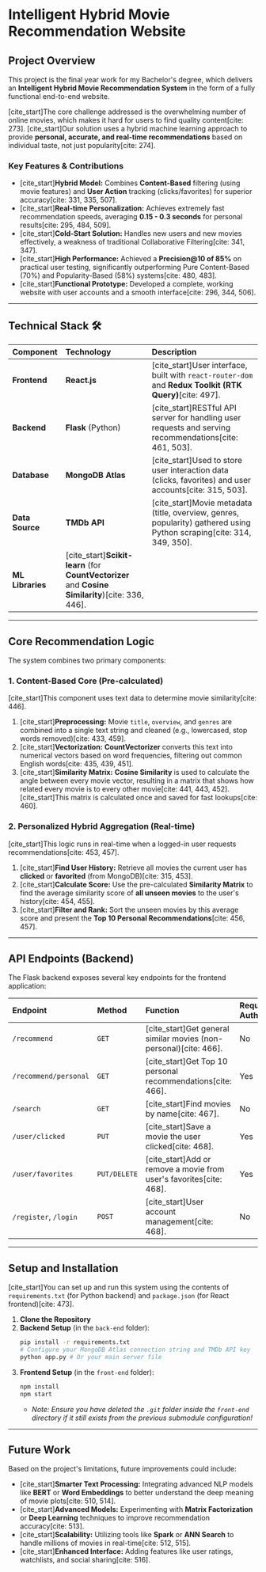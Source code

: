 # Intelligent Hybrid Movie Recommendation Website 

## Project Overview

This project is the final year work for my Bachelor's degree, which delivers an **Intelligent Hybrid Movie Recommendation System** in the form of a fully functional end-to-end website.

[cite\_start]The core challenge addressed is the overwhelming number of online movies, which makes it hard for users to find quality content[cite: 273]. [cite\_start]Our solution uses a hybrid machine learning approach to provide **personal, accurate, and real-time recommendations** based on individual taste, not just popularity[cite: 274].

### Key Features & Contributions

  * [cite\_start]**Hybrid Model:** Combines **Content-Based** filtering (using movie features) and **User Action** tracking (clicks/favorites) for superior accuracy[cite: 331, 335, 507].
  * [cite\_start]**Real-time Personalization:** Achieves extremely fast recommendation speeds, averaging **0.15 - 0.3 seconds** for personal results[cite: 295, 484, 509].
  * [cite\_start]**Cold-Start Solution:** Handles new users and new movies effectively, a weakness of traditional Collaborative Filtering[cite: 341, 347].
  * [cite\_start]**High Performance:** Achieved a **Precision@10 of 85%** on practical user testing, significantly outperforming Pure Content-Based (70%) and Popularity-Based (58%) systems[cite: 480, 483].
  * [cite\_start]**Functional Prototype:** Developed a complete, working website with user accounts and a smooth interface[cite: 296, 344, 506].

-----

## Technical Stack 🛠️

| Component | Technology | Description |
| :--- | :--- | :--- |
| **Frontend** | **React.js** | [cite\_start]User interface, built with `react-router-dom` and **Redux Toolkit (RTK Query)**[cite: 497]. |
| **Backend** | **Flask** (Python) | [cite\_start]RESTful API server for handling user requests and serving recommendations[cite: 461, 503]. |
| **Database** | **MongoDB Atlas** | [cite\_start]Used to store user interaction data (clicks, favorites) and user accounts[cite: 315, 503]. |
| **Data Source** | **TMDb API** | [cite\_start]Movie metadata (title, overview, genres, popularity) gathered using Python scraping[cite: 314, 349, 350]. |
| **ML Libraries** | [cite\_start]**Scikit-learn** (for **CountVectorizer** and **Cosine Similarity**)[cite: 336, 446]. |

-----

## Core Recommendation Logic 

The system combines two primary components:

### 1\. Content-Based Core (Pre-calculated)

[cite\_start]This component uses text data to determine movie similarity[cite: 446].

1.  [cite\_start]**Preprocessing:** Movie `title`, `overview`, and `genres` are combined into a single text string and cleaned (e.g., lowercased, stop words removed)[cite: 433, 459].
2.  [cite\_start]**Vectorization:** **CountVectorizer** converts this text into numerical vectors based on word frequencies, filtering out common English words[cite: 435, 439, 451].
3.  [cite\_start]**Similarity Matrix:** **Cosine Similarity** is used to calculate the angle between every movie vector, resulting in a matrix that shows how related every movie is to every other movie[cite: 441, 443, 452]. [cite\_start]This matrix is calculated once and saved for fast lookups[cite: 460].

### 2\. Personalized Hybrid Aggregation (Real-time)

[cite\_start]This logic runs in real-time when a logged-in user requests recommendations[cite: 453, 457].

1.  [cite\_start]**Find User History:** Retrieve all movies the current user has **clicked** or **favorited** (from MongoDB)[cite: 315, 453].
2.  [cite\_start]**Calculate Score:** Use the pre-calculated **Similarity Matrix** to find the average similarity score of **all unseen movies** to the user's history[cite: 454, 455].
3.  [cite\_start]**Filter and Rank:** Sort the unseen movies by this average score and present the **Top 10 Personal Recommendations**[cite: 456, 457].

-----

## API Endpoints (Backend) 

The Flask backend exposes several key endpoints for the frontend application:

| Endpoint | Method | Function | Requires Auth |
| :--- | :--- | :--- | :--- |
| `/recommend` | `GET` | [cite\_start]Get general similar movies (non-personal)[cite: 466]. | No |
| `/recommend/personal`| `GET` | [cite\_start]Get Top 10 personal recommendations[cite: 466]. | Yes |
| `/search` | `GET` | [cite\_start]Find movies by name[cite: 467]. | No |
| `/user/clicked` | `PUT` | [cite\_start]Save a movie the user clicked[cite: 468]. | Yes |
| `/user/favorites` | `PUT/DELETE` | [cite\_start]Add or remove a movie from user's favorites[cite: 468]. | Yes |
| `/register`, `/login` | `POST` | [cite\_start]User account management[cite: 468]. | No |

-----

## Setup and Installation 

[cite\_start]You can set up and run this system using the contents of `requirements.txt` (for Python backend) and `package.json` (for React frontend)[cite: 473].

1.  **Clone the Repository**
2.  **Backend Setup** (in the `back-end` folder):
    ```bash
    pip install -r requirements.txt
    # Configure your MongoDB Atlas connection string and TMDb API key
    python app.py # Or your main server file
    ```
3.  **Frontend Setup** (in the `front-end` folder):
    ```bash
    npm install
    npm start
    ```
      * *Note: Ensure you have deleted the `.git` folder inside the `front-end` directory if it still exists from the previous submodule configuration\!*

-----

## Future Work 

Based on the project's limitations, future improvements could include:

  * [cite\_start]**Smarter Text Processing:** Integrating advanced NLP models like **BERT** or **Word Embeddings** to better understand the deep meaning of movie plots[cite: 510, 514].
  * [cite\_start]**Advanced Models:** Experimenting with **Matrix Factorization** or **Deep Learning** techniques to improve recommendation accuracy[cite: 513].
  * [cite\_start]**Scalability:** Utilizing tools like **Spark** or **ANN Search** to handle millions of movies in real-time[cite: 512, 515].
  * [cite\_start]**Enhanced Interface:** Adding features like user ratings, watchlists, and social sharing[cite: 516].
